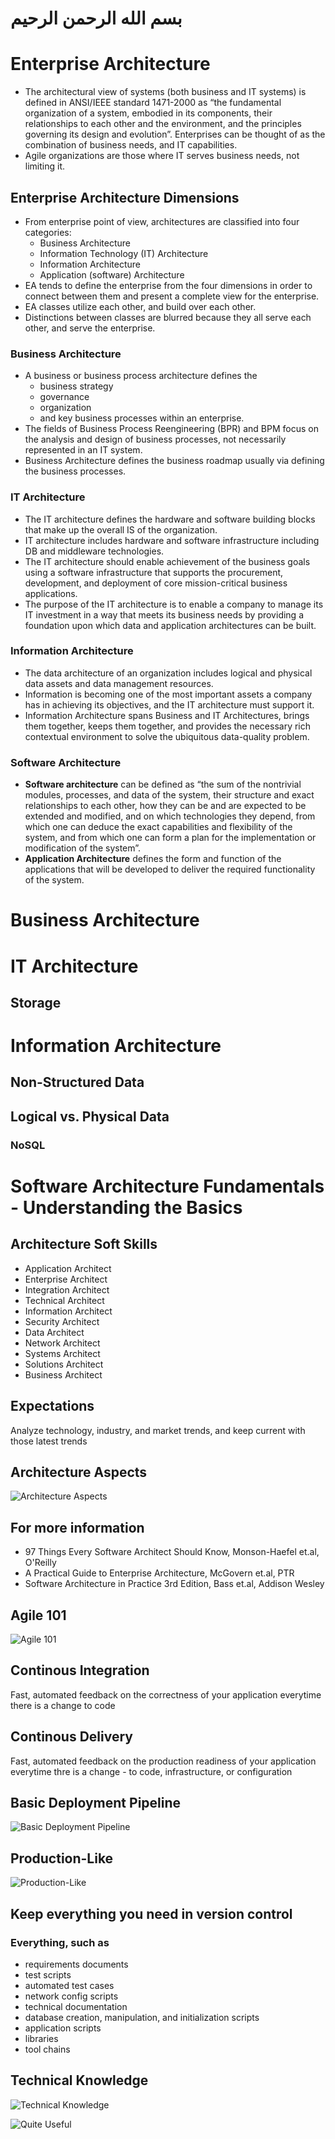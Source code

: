 # بسم الله الرحمن الرحيم

# Enterprise Architecture

- The architectural view of systems (both business and IT systems) is defined in ANSI/IEEE standard 1471-2000 as “the fundamental organization of a system, embodied in its components, their relationships to each other and the environment, and the principles governing its design and evolution”. Enterprises can be thought of as the combination of business needs, and IT capabilities. 
- Agile organizations are those where IT serves business needs, not limiting it.

## Enterprise Architecture Dimensions
- From enterprise point of view, architectures are classified into four categories: 
  - Business Architecture
  - Information Technology (IT) Architecture
  - Information Architecture
  - Application (software) Architecture
- EA tends to define the enterprise from the four dimensions in order to connect between them and present a complete view for the enterprise.
- EA classes utilize each other, and build over each other. 
- Distinctions between classes are blurred because they all serve each other, and serve the enterprise. 

### Business Architecture
- A business or business process architecture defines the 
  - business strategy
  - governance
  - organization
  - and key business processes within an enterprise. 
- The fields of Business Process Reengineering (BPR) and BPM focus on the analysis and design of business processes, not necessarily represented in an IT system. 
- Business Architecture defines the business roadmap usually via defining the business processes.

### IT Architecture
- The IT architecture defines the hardware and software building blocks that make up the overall IS of the organization. 
- IT architecture includes hardware and software infrastructure including DB and middleware technologies. 
- The IT architecture should enable achievement of the business goals using a software infrastructure that supports the procurement, development, and deployment of core mission-critical business applications. 
- The purpose of the IT architecture is to enable a company to manage its IT investment in a way that meets its business needs by providing a foundation upon which data and application architectures can be built.

### Information Architecture
- The data architecture of an organization includes logical and physical data assets and data management resources. 
- Information is becoming one of the most important assets a company has in achieving its objectives, and the IT architecture must support it. 
- Information Architecture spans Business and IT Architectures, brings them together, keeps them together, and provides the necessary rich contextual environment to solve the ubiquitous data-quality problem.

### Software Architecture
- **Software architecture** can be defined as “the sum of the nontrivial modules, processes, and data of the system, their structure and exact relationships to each other, how they can be and are expected to be extended and modified, and on which technologies they depend, from which one can deduce the exact capabilities and flexibility of the system, and from which one can form a plan for the implementation or modification of the system”. 
- **Application Architecture** defines the form and function of the applications that will be developed to deliver the required functionality of the system. 

# Business Architecture

# IT Architecture
## Storage

# Information Architecture
## Non-Structured Data
## Logical vs. Physical Data
### NoSQL

# Software Architecture Fundamentals - Understanding the Basics

## Architecture Soft Skills
- Application Architect
- Enterprise Architect
- Integration Architect
- Technical Architect
- Information Architect
- Security Architect
- Data Architect
- Network Architect
- Systems Architect
- Solutions Architect
- Business Architect 

## Expectations
Analyze technology, industry, and market trends, and keep current with those latest trends

## Architecture Aspects
![Architecture Aspects](https://github.com/helghareeb/courses/blob/master/enterprise_architecture/Mansoura-1st-2017-2018/Lecture-01/IMG_0333.PNG)

## For more information
- 97 Things Every Software Architect Should Know, Monson-Haefel et.al, O'Reilly
- A Practical Guide to Enterprise Architecture, McGovern et.al, PTR
- Software Architecture in Practice 3rd Edition, Bass et.al, Addison Wesley

## Agile 101
![Agile 101](https://github.com/helghareeb/courses/blob/master/enterprise_architecture/Mansoura-1st-2017-2018/Lecture-01/IMG_0336.PNG)

## Continous Integration
Fast, automated feedback on the correctness of your application everytime there is a change to code

## Continous Delivery
Fast, automated feedback on the production readiness of your application everytime thre is a change - to code, infrastructure, or configuration

## Basic Deployment Pipeline
![Basic Deployment Pipeline](https://github.com/helghareeb/courses/blob/master/enterprise_architecture/Mansoura-1st-2017-2018/Lecture-01/IMG_0339.PNG)

## Production-Like
![Production-Like](https://github.com/helghareeb/courses/blob/master/enterprise_architecture/Mansoura-1st-2017-2018/Lecture-01/IMG_0341.PNG)

## Keep everything you need in version control
### Everything, such as
- requirements documents
- test scripts
- automated test cases
- network config scripts
- technical documentation
- database creation, manipulation, and initialization scripts
- application scripts
- libraries
- tool chains

## Technical Knowledge
![Technical Knowledge](https://github.com/helghareeb/courses/blob/master/enterprise_architecture/Mansoura-1st-2017-2018/Lecture-01/IMG_0344.PNG)

![Quite Useful](https://github.com/helghareeb/courses/blob/master/enterprise_architecture/Mansoura-1st-2017-2018/Lecture-01/IMG_0348.PNG)
